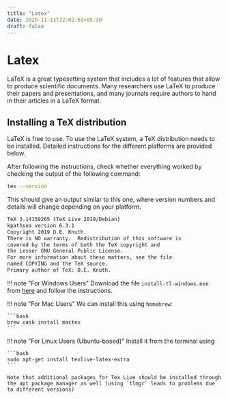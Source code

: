 ```yaml
---
title: "Latex"
date: 2020-11-11T22:02:51+05:30
draft: false
---
```


# Latex

LaTeX is a great typesetting system that includes a lot of features that allow to produce scientific documents. Many researchers use LaTeX to produce their papers and presentations, and many journals require authors to hand in their articles in a LaTeX format.

## Installing a TeX distribution
LaTeX is free to use. To use the LaTeX system, a TeX distribution needs to be installed. Detailed instructions for the different platforms are provided below.

After following the instructions, check whether everything worked by checking the output of the following command:

```bash
tex --version
```

This should give an output similar to this one, where version numbers and details will change depending on your platform.

```bash
TeX 3.14159265 (TeX Live 2019/Debian)
kpathsea version 6.3.1
Copyright 2019 D.E. Knuth.
There is NO warranty.  Redistribution of this software is
covered by the terms of both the TeX copyright and
the Lesser GNU General Public License.
For more information about these matters, see the file
named COPYING and the TeX source.
Primary author of TeX: D.E. Knuth.
```

!!! note "For Windows Users"
    Download the file `install-tl-windows.exe` from [here](https://www.tug.org/texlive/acquire-netinstall.html) and follow the instructions.

!!! note "For Mac Users"
    We can install this using `homebrew`:

    ```bash
    brew cask install mactex
    ```

!!! note "For Linux Users (Ubuntu-based)"
    Install it from the terminal using

    ```bash
    sudo apt-get install texlive-latex-extra
    ```

    Note that additional packages for Tex Live should be installed through the apt package manager as well (using `tlmgr` leads to problems due to different versions)
